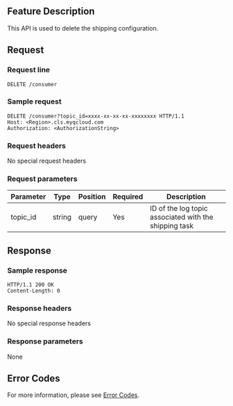 ## Feature Description

This API is used to delete the shipping configuration.

## Request

### Request line

```
DELETE /consumer
```

### Sample request

```
DELETE /consumer?topic_id=xxxx-xx-xx-xx-xxxxxxxx HTTP/1.1
Host: <Region>.cls.myqcloud.com
Authorization: <AuthorizationString>

```

### Request headers

No special request headers

### Request parameters

| Parameter | Type | Position | Required | Description |
|--------------|--------|------|---------|--------------------------------|
| topic_id | string | query | Yes | ID of the log topic associated with the shipping task |


## Response

### Sample response

```
HTTP/1.1 200 OK
Content-Length: 0

```

### Response headers

No special response headers

### Response parameters

None

## Error Codes

For more information, please see [Error Codes](https://intl.cloud.tencent.com/document/product/614/42832).
